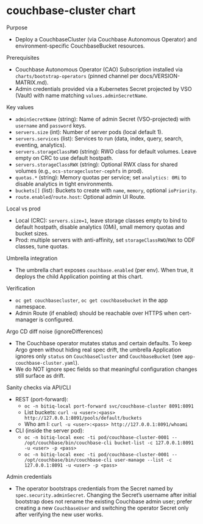 # couchbase-cluster chart

Purpose
- Deploy a CouchbaseCluster (via Couchbase Autonomous Operator) and environment-specific CouchbaseBucket resources.

Prerequisites
- Couchbase Autonomous Operator (CAO) Subscription installed via `charts/bootstrap-operators` (pinned channel per docs/VERSION-MATRIX.md).
- Admin credentials provided via a Kubernetes Secret projected by VSO (Vault) with name matching `values.adminSecretName`.

Key values
- `adminSecretName` (string): Name of admin Secret (VSO-projected) with `username` and `password` keys.
- `servers.size` (int): Number of server pods (local default 1).
- `servers.services` (list): Services to run (data, index, query, search, eventing, analytics).
- `servers.storageClassRWO` (string): RWO class for default volumes. Leave empty on CRC to use default hostpath.
- `servers.storageClassRWX` (string): Optional RWX class for shared volumes (e.g., `ocs-storagecluster-cephfs` in prod).
- `quotas.*` (string): Memory quotas per service; set `analytics: 0Mi` to disable analytics in tight environments.
- `buckets[]` (list): Buckets to create with `name`, `memory`, optional `ioPriority`.
- `route.enabled`/`route.host`: Optional admin UI Route.

Local vs prod
- Local (CRC): `servers.size=1`, leave storage classes empty to bind to default hostpath, disable analytics (0Mi), small memory quotas and bucket sizes.
- Prod: multiple servers with anti-affinity, set `storageClassRWO`/`RWX` to ODF classes, tune quotas.

Umbrella integration
- The umbrella chart exposes `couchbase.enabled` (per env). When true, it deploys the child Application pointing at this chart.

Verification
- `oc get couchbasecluster`, `oc get couchbasebucket` in the app namespace.
- Admin Route (if enabled) should be reachable over HTTPS when cert-manager is configured.

Argo CD diff noise (ignoreDifferences)
- The Couchbase operator mutates status and certain defaults. To keep Argo green
  without hiding real spec drift, the umbrella Application ignores only `status`
  on `CouchbaseCluster` and `CouchbaseBucket` (see `app-couchbase-cluster.yaml`).
- We do NOT ignore spec fields so that meaningful configuration changes still
  surface as drift.

Sanity checks via API/CLI
- REST (port-forward):
  - `oc -n bitiq-local port-forward svc/couchbase-cluster 8091:8091`
  - List buckets: `curl -u <user>:<pass> http://127.0.0.1:8091/pools/default/buckets`
  - Who am I: `curl -u <user>:<pass> http://127.0.0.1:8091/whoami`
- CLI (inside the server pod):
  - `oc -n bitiq-local exec -ti pod/couchbase-cluster-0001 -- /opt/couchbase/bin/couchbase-cli bucket-list -c 127.0.0.1:8091 -u <user> -p <pass>`
  - `oc -n bitiq-local exec -ti pod/couchbase-cluster-0001 -- /opt/couchbase/bin/couchbase-cli user-manage --list -c 127.0.0.1:8091 -u <user> -p <pass>`

Admin credentials
- The operator bootstraps credentials from the Secret named by
  `spec.security.adminSecret`. Changing the Secret’s username after initial
  bootstrap does not rename the existing Couchbase admin user; prefer creating
  a new `CouchbaseUser` and switching the operator Secret only after verifying
  the new user works.
